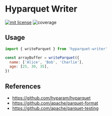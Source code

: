 # Hyparquet Writer

[![mit license](https://img.shields.io/badge/License-MIT-orange.svg)](https://opensource.org/licenses/MIT)
![coverage](https://img.shields.io/badge/Coverage-96-darkred)

## Usage

```javascript
import { writeParquet } from 'hyparquet-writer'

const arrayBuffer = writeParquet({
  name: ['Alice', 'Bob', 'Charlie'],
  age: [25, 30, 35],
})
```

## References

 - https://github.com/hyparam/hyparquet
 - https://github.com/apache/parquet-format
 - https://github.com/apache/parquet-testing
